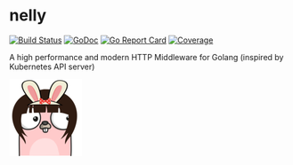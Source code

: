 # nelly
[![Build Status](https://travis-ci.org/pharmatics/nelly.svg?branch=master)](https://travis-ci.org/pharmatics/nelly)
[![GoDoc](https://godoc.org/github.com/golang/gddo?status.svg)](http://godoc.org/github.com/pharmatics/nelly)
[![Go Report Card](https://goreportcard.com/badge/github.com/pharmatics/nelly)](https://goreportcard.com/report/github.com/pharmatics/nelly)
[![Coverage](http://gocover.io/_badge/github.com/pharmatics/nelly)](http://gocover.io/github.com/pharmatics/nelly)

A high performance and modern HTTP Middleware for Golang (inspired by Kubernetes API server)

![nelly](logo/nelly.png)

